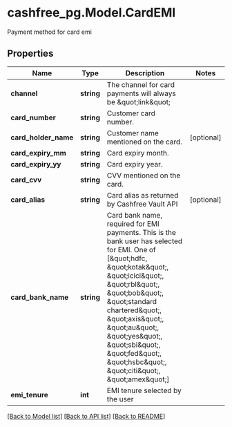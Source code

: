 # cashfree_pg.Model.CardEMI
Payment method for card emi

## Properties

Name | Type | Description | Notes
------------ | ------------- | ------------- | -------------
**channel** | **string** | The channel for card payments will always be \&quot;link\&quot; | 
**card_number** | **string** | Customer card number. | 
**card_holder_name** | **string** | Customer name mentioned on the card. | [optional] 
**card_expiry_mm** | **string** | Card expiry month. | 
**card_expiry_yy** | **string** | Card expiry year. | 
**card_cvv** | **string** | CVV mentioned on the card. | 
**card_alias** | **string** | Card alias as returned by Cashfree Vault API | [optional] 
**card_bank_name** | **string** | Card bank name, required for EMI payments. This is the bank user has selected for EMI. One of [\&quot;hdfc, \&quot;kotak\&quot;, \&quot;icici\&quot;, \&quot;rbl\&quot;, \&quot;bob\&quot;, \&quot;standard chartered\&quot;, \&quot;axis\&quot;, \&quot;au\&quot;, \&quot;yes\&quot;, \&quot;sbi\&quot;, \&quot;fed\&quot;, \&quot;hsbc\&quot;, \&quot;citi\&quot;, \&quot;amex\&quot;] | 
**emi_tenure** | **int** | EMI tenure selected by the user | 

[[Back to Model list]](../README.md#documentation-for-models) [[Back to API list]](../README.md#documentation-for-api-endpoints) [[Back to README]](../README.md)

